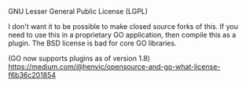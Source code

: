 GNU Lesser General Public License (LGPL)

I don't want it to be possible to make closed source forks of this.
If you need to use this in a proprietary GO application, then
compile this as a plugin. The BSD license is bad for core GO libraries.

(GO now supports plugins as of version 1.8)
https://medium.com/@henvic/opensource-and-go-what-license-f6b36c201854
